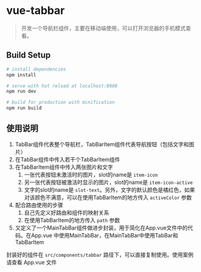 # vue-tabbar

> 开发一个导航栏组件，主要在移动端使用，可以打开浏览器的手机模式查看。

## Build Setup

``` bash
# install dependencies
npm install

# serve with hot reload at localhost:8080
npm run dev

# build for production with minification
npm run build
```

## 使用说明
1. TabBar组件代表整个导航栏，TabBarItem组件代表导航按钮（包括文字和图片）
2. 在TabBar组件中传入若干个TabBarItem组件
3. 在TabBarItem组件中传入两张图片和文字
   1. 一张代表按钮未激活时的图片，slot的name是 `item-icon`
   2. 另一张代表按钮被激活时显示的图片，slot的name是 `item-icon-active`
   3. 文字的slot的name是 `slot-text`。另外，文字的默认颜色是橘红色，如果对该颜色不满意，可以在使用TabBarItem的地方传入 `activeColor` 参数
4. 配合路由使用的步骤
   1. 自己先定义好路由和组件的映射关系
   2. 在使用TabBarItem的地方传入 `path` 参数
5. 又定义了一个MainTabBar组件做进步封装，用于简化在App.vue文件中的代码。在App.vue 中使用MainTabBar，在MainTabBar中使用TabBar和TabBarItem



封装好的组件在 `src/components/tabbar` 路径下，可以直接复制使用。使用案例请查看 App.vue 文件




